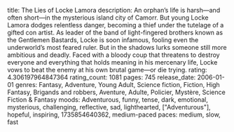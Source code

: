 title: The Lies of Locke Lamora
description: An orphan’s life is harsh—and often short—in the mysterious island city of Camorr. But young Locke Lamora dodges relentless danger, becoming a thief under the tutelage of a gifted con artist. As leader of the band of light-fingered brothers known as the Gentlemen Bastards, Locke is soon infamous, fooling even the underworld’s most feared ruler. But in the shadows lurks someone still more ambitious and deadly. Faced with a bloody coup that threatens to destroy everyone and everything that holds meaning in his mercenary life, Locke vows to beat the enemy at his own brutal game—or die trying.
rating: 4.306197964847364
rating_count: 1081
pages: 745
release_date: 2006-01-01
genres: Fantasy, Adventure, Young Adult, Science fiction, Fiction, High Fantasy, Brigands and robbers, Aventure, Adulte, Policier, Mystère, Science Fiction & Fantasy
moods: Adventurous, funny, tense, dark, emotional, mysterious, challenging, reflective, sad, lighthearted, ["Adventurous"], hopeful, inspiring, 1735854640362, medium-paced
paces: medium, slow, fast